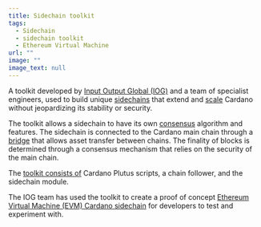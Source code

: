 ```yaml
---
title: Sidechain toolkit
tags:
  - Sidechain
  - sidechain toolkit
  - Ethereum Virtual Machine
url: ""
image: ""
image_text: null
---
```


A toolkit developed by [Input Output Global (IOG)](https://www.essentialcardano.io/glossary/iog) and a team of specialist engineers, used to build unique [sidechains](https://www.essentialcardano.io/glossary/sidechain) that extend and [scale](https://www.essentialcardano.io/glossary/scalability) Cardano without jeopardizing its stability or security.

The toolkit allows a sidechain to have its own [consensus](https://www.essentialcardano.io/glossary/consensus) algorithm and features. The sidechain is connected to the Cardano main chain through a [bridge](https://www.essentialcardano.io/glossary/blockchain-bridge) that allows asset transfer between chains. The finality of blocks is determined through a consensus mechanism that relies on the security of the main chain.

The [toolkit consists of](https://docs.cardano.org/cardano-sidechains/sidechain-toolkit/introduction) Cardano Plutus scripts, a chain follower, and the sidechain module.

The IOG team has used the toolkit to create a proof of concept [Ethereum Virtual Machine (EVM) Cardano sidechain](https://docs.cardano.org/cardano-sidechains/example-evm-sidechain/network-details) for developers to test and experiment with.
